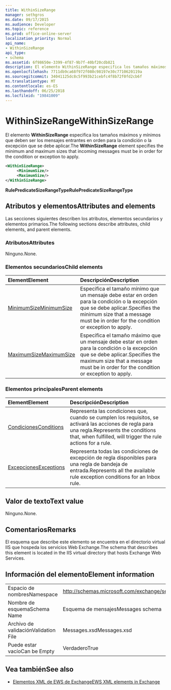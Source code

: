 ```yaml
---
title: WithinSizeRange
manager: sethgros
ms.date: 09/17/2015
ms.audience: Developer
ms.topic: reference
ms.prod: office-online-server
localization_priority: Normal
api_name:
- WithinSizeRange
api_type:
- schema
ms.assetid: 6f98650e-3399-4f87-9b7f-40bf20cdb821
description: El elemento WithinSizeRange especifica los tamaños máximos y mínimos que deben ser los mensajes entrantes en orden para la condición o la excepción que se debe aplicar.
ms.openlocfilehash: 7711db9ca68f972f080c98197e30c7710620119a
ms.sourcegitcommit: 34041125dc8c5f993b21cebfc4f8b72f0fd2cb6f
ms.translationtype: MT
ms.contentlocale: es-ES
ms.lasthandoff: 06/25/2018
ms.locfileid: "19841009"
---
```

# <a name="withinsizerange"></a><span data-ttu-id="7f2f1-103">WithinSizeRange</span><span class="sxs-lookup"><span data-stu-id="7f2f1-103">WithinSizeRange</span></span>

<span data-ttu-id="7f2f1-104">El elemento **WithinSizeRange** especifica los tamaños máximos y mínimos que deben ser los mensajes entrantes en orden para la condición o la excepción que se debe aplicar.</span><span class="sxs-lookup"><span data-stu-id="7f2f1-104">The **WithinSizeRange** element specifies the minimum and maximum sizes that incoming messages must be in order for the condition or exception to apply.</span></span> 
  
```XML
<WithinSizeRange>
     <MinimumSize/>
     <MaximumSize/>
</WithinSizeRange>
```

 <span data-ttu-id="7f2f1-105">**RulePredicateSizeRangeType**</span><span class="sxs-lookup"><span data-stu-id="7f2f1-105">**RulePredicateSizeRangeType**</span></span>
## <a name="attributes-and-elements"></a><span data-ttu-id="7f2f1-106">Atributos y elementos</span><span class="sxs-lookup"><span data-stu-id="7f2f1-106">Attributes and elements</span></span>

<span data-ttu-id="7f2f1-107">Las secciones siguientes describen los atributos, elementos secundarios y elementos primarios.</span><span class="sxs-lookup"><span data-stu-id="7f2f1-107">The following sections describe attributes, child elements, and parent elements.</span></span>
  
### <a name="attributes"></a><span data-ttu-id="7f2f1-108">Atributos</span><span class="sxs-lookup"><span data-stu-id="7f2f1-108">Attributes</span></span>

<span data-ttu-id="7f2f1-109">Ninguno.</span><span class="sxs-lookup"><span data-stu-id="7f2f1-109">None.</span></span>
  
### <a name="child-elements"></a><span data-ttu-id="7f2f1-110">Elementos secundarios</span><span class="sxs-lookup"><span data-stu-id="7f2f1-110">Child elements</span></span>

|<span data-ttu-id="7f2f1-111">**Element**</span><span class="sxs-lookup"><span data-stu-id="7f2f1-111">**Element**</span></span>|<span data-ttu-id="7f2f1-112">**Descripción**</span><span class="sxs-lookup"><span data-stu-id="7f2f1-112">**Description**</span></span>|
|:-----|:-----|
|[<span data-ttu-id="7f2f1-113">MinimumSize</span><span class="sxs-lookup"><span data-stu-id="7f2f1-113">MinimumSize</span></span>](minimumsize.md) <br/> |<span data-ttu-id="7f2f1-114">Especifica el tamaño mínimo que un mensaje debe estar en orden para la condición o la excepción que se debe aplicar.</span><span class="sxs-lookup"><span data-stu-id="7f2f1-114">Specifies the minimum size that a message must be in order for the condition or exception to apply.</span></span>  <br/> |
|[<span data-ttu-id="7f2f1-115">MaximumSize</span><span class="sxs-lookup"><span data-stu-id="7f2f1-115">MaximumSize</span></span>](maximumsize.md) <br/> |<span data-ttu-id="7f2f1-116">Especifica el tamaño máximo que un mensaje debe estar en orden para la condición o la excepción que se debe aplicar.</span><span class="sxs-lookup"><span data-stu-id="7f2f1-116">Specifies the maximum size that a message must be in order for the condition or exception to apply.</span></span>  <br/> |
   
### <a name="parent-elements"></a><span data-ttu-id="7f2f1-117">Elementos principales</span><span class="sxs-lookup"><span data-stu-id="7f2f1-117">Parent elements</span></span>

|<span data-ttu-id="7f2f1-118">**Element**</span><span class="sxs-lookup"><span data-stu-id="7f2f1-118">**Element**</span></span>|<span data-ttu-id="7f2f1-119">**Descripción**</span><span class="sxs-lookup"><span data-stu-id="7f2f1-119">**Description**</span></span>|
|:-----|:-----|
|[<span data-ttu-id="7f2f1-120">Condiciones</span><span class="sxs-lookup"><span data-stu-id="7f2f1-120">Conditions</span></span>](conditions.md) <br/> |<span data-ttu-id="7f2f1-121">Representa las condiciones que, cuando se cumplen los requisitos, se activará las acciones de regla para una regla.</span><span class="sxs-lookup"><span data-stu-id="7f2f1-121">Represents the conditions that, when fulfilled, will trigger the rule actions for a rule.</span></span>  <br/> |
|[<span data-ttu-id="7f2f1-122">Excepciones</span><span class="sxs-lookup"><span data-stu-id="7f2f1-122">Exceptions</span></span>](exceptions.md) <br/> |<span data-ttu-id="7f2f1-123">Representa todas las condiciones de excepción de regla disponibles para una regla de bandeja de entrada.</span><span class="sxs-lookup"><span data-stu-id="7f2f1-123">Represents all the available rule exception conditions for an Inbox rule.</span></span>  <br/> |
   
## <a name="text-value"></a><span data-ttu-id="7f2f1-124">Valor de texto</span><span class="sxs-lookup"><span data-stu-id="7f2f1-124">Text value</span></span>

<span data-ttu-id="7f2f1-125">Ninguno.</span><span class="sxs-lookup"><span data-stu-id="7f2f1-125">None.</span></span>
  
## <a name="remarks"></a><span data-ttu-id="7f2f1-126">Comentarios</span><span class="sxs-lookup"><span data-stu-id="7f2f1-126">Remarks</span></span>

<span data-ttu-id="7f2f1-127">El esquema que describe este elemento se encuentra en el directorio virtual IIS que hospeda los servicios Web Exchange.</span><span class="sxs-lookup"><span data-stu-id="7f2f1-127">The schema that describes this element is located in the IIS virtual directory that hosts Exchange Web Services.</span></span>
  
## <a name="element-information"></a><span data-ttu-id="7f2f1-128">Información del elemento</span><span class="sxs-lookup"><span data-stu-id="7f2f1-128">Element information</span></span>

|||
|:-----|:-----|
|<span data-ttu-id="7f2f1-129">Espacio de nombres</span><span class="sxs-lookup"><span data-stu-id="7f2f1-129">Namespace</span></span>  <br/> |http://schemas.microsoft.com/exchange/services/2006/messages  <br/> |
|<span data-ttu-id="7f2f1-130">Nombre de esquema</span><span class="sxs-lookup"><span data-stu-id="7f2f1-130">Schema Name</span></span>  <br/> |<span data-ttu-id="7f2f1-131">Esquema de mensajes</span><span class="sxs-lookup"><span data-stu-id="7f2f1-131">Messages schema</span></span>  <br/> |
|<span data-ttu-id="7f2f1-132">Archivo de validación</span><span class="sxs-lookup"><span data-stu-id="7f2f1-132">Validation File</span></span>  <br/> |<span data-ttu-id="7f2f1-133">Messages.xsd</span><span class="sxs-lookup"><span data-stu-id="7f2f1-133">Messages.xsd</span></span>  <br/> |
|<span data-ttu-id="7f2f1-134">Puede estar vacío</span><span class="sxs-lookup"><span data-stu-id="7f2f1-134">Can be Empty</span></span>  <br/> |<span data-ttu-id="7f2f1-135">Verdadero</span><span class="sxs-lookup"><span data-stu-id="7f2f1-135">True</span></span>  <br/> |
   
## <a name="see-also"></a><span data-ttu-id="7f2f1-136">Vea también</span><span class="sxs-lookup"><span data-stu-id="7f2f1-136">See also</span></span>



- [<span data-ttu-id="7f2f1-137">Elementos XML de EWS de Exchange</span><span class="sxs-lookup"><span data-stu-id="7f2f1-137">EWS XML elements in Exchange</span></span>](ews-xml-elements-in-exchange.md)

